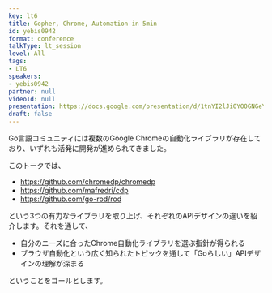 ```yaml
---
key: lt6
title: Gopher, Chrome, Automation in 5min
id: yebis0942
format: conference
talkType: lt_session
level: All
tags:
- LT6
speakers:
- yebis0942
partner: null
videoId: null
presentation: https://docs.google.com/presentation/d/1tnYI2lJi0YO0GNGeYhM6xru5jUVOwXOeNAvuvWvoD_8/edit?usp=sharing
draft: false
---
```

Go言語コミュニティには複数のGoogle Chromeの自動化ライブラリが存在しており、いずれも活発に開発が進められてきました。

このトークでは、

- https://github.com/chromedp/chromedp
- https://github.com/mafredri/cdp
- https://github.com/go-rod/rod

という3つの有力なライブラリを取り上げ、それぞれのAPIデザインの違いを紹介します。それを通して、

- 自分のニーズに合ったChrome自動化ライブラリを選ぶ指針が得られる
- ブラウザ自動化という広く知られたトピックを通して「Goらしい」APIデザインの理解が深まる

ということをゴールとします。